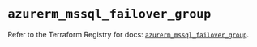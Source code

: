 # `azurerm_mssql_failover_group`

Refer to the Terraform Registry for docs: [`azurerm_mssql_failover_group`](https://registry.terraform.io/providers/hashicorp/azurerm/3.102.0/docs/resources/mssql_failover_group).
